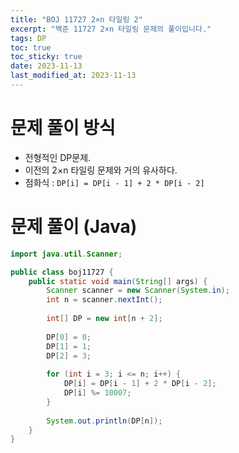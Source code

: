 ```yaml
---
title: "BOJ 11727 2×n 타일링 2"
excerpt: "백준 11727 2×n 타일링 문제의 풀이입니다."
tags: DP
toc: true
toc_sticky: true
date: 2023-11-13
last_modified_at: 2023-11-13
---
```


# 문제 풀이 방식
- 전형적인 DP문제. 
- 이전의 2×n 타일링 문제와 거의 유사하다.
- 점화식 : `DP[i] = DP[i - 1] + 2 * DP[i - 2]`

# 문제 풀이 (Java) 

```java
import java.util.Scanner;  

public class boj11727 {  
    public static void main(String[] args) {  
        Scanner scanner = new Scanner(System.in);  
        int n = scanner.nextInt();  
  
        int[] DP = new int[n + 2];  
  
        DP[0] = 0;  
        DP[1] = 1;  
        DP[2] = 3;  
  
        for (int i = 3; i <= n; i++) {  
            DP[i] = DP[i - 1] + 2 * DP[i - 2];  
            DP[i] %= 10007;  
        }  
  
        System.out.println(DP[n]);  
    }  
}
```

